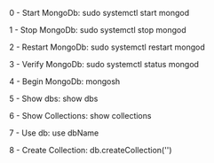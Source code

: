 0 - Start MongoDb:
        sudo systemctl start mongod

1 - Stop MongoDb:
        sudo systemctl stop mongod

2 - Restart MongoDb:
        sudo systemctl restart mongod

3 - Verify MongoDb:
        sudo systemctl status mongod

4 - Begin MongoDb:
        mongosh

5 - Show dbs:
        show dbs

6 - Show Collections:
        show collections

7 - Use db:
        use dbName

8 - Create Collection:
        db.createCollection('')

